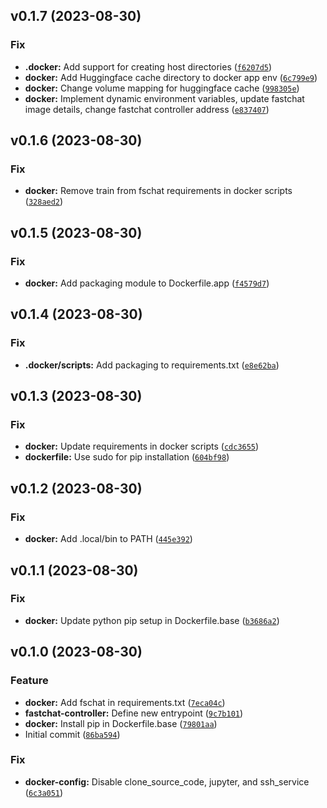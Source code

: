 <!--next-version-placeholder-->

## v0.1.7 (2023-08-30)

### Fix

* **.docker:** Add support for creating host directories ([`f6207d5`](https://github.com/entelecheia/fastchat-container/commit/f6207d5d5526df896d99f5491cbcefe2e4432a95))
* **docker:** Add Huggingface cache directory to docker app env ([`6c799e9`](https://github.com/entelecheia/fastchat-container/commit/6c799e9fecd7a6fa006cfcccf9e8b3bd3c069b86))
* **docker:** Change volume mapping for huggingface cache ([`998305e`](https://github.com/entelecheia/fastchat-container/commit/998305ecc84784b0e7c3f6740c41f5e6f9761185))
* **docker:** Implement dynamic environment variables, update fastchat image details, change fastchat controller address ([`e837407`](https://github.com/entelecheia/fastchat-container/commit/e837407a5d03bfdb555f67d2c217487ab4f28a6e))

## v0.1.6 (2023-08-30)

### Fix

* **docker:** Remove train from fschat requirements in docker scripts ([`328aed2`](https://github.com/entelecheia/fastchat-container/commit/328aed21fb8b39263fb325bcea56b0735c1d4f20))

## v0.1.5 (2023-08-30)

### Fix

* **docker:** Add packaging module to Dockerfile.app ([`f4579d7`](https://github.com/entelecheia/fastchat-container/commit/f4579d7062d5757360ff1608d0700b8a6de0b964))

## v0.1.4 (2023-08-30)

### Fix

* **.docker/scripts:** Add packaging to requirements.txt ([`e8e62ba`](https://github.com/entelecheia/fastchat-container/commit/e8e62bae1584a69901460e0e5f47bfa2d5d7c801))

## v0.1.3 (2023-08-30)

### Fix

* **docker:** Update requirements in docker scripts ([`cdc3655`](https://github.com/entelecheia/fastchat-container/commit/cdc3655fbf5071a503d0a4f913c0a95bad12a13c))
* **dockerfile:** Use sudo for pip installation ([`604bf98`](https://github.com/entelecheia/fastchat-container/commit/604bf98c0372f59f9a745cd72bd0d5e47e67d178))

## v0.1.2 (2023-08-30)

### Fix

* **docker:** Add .local/bin to PATH ([`445e392`](https://github.com/entelecheia/fastchat-container/commit/445e3925ce2dd3846457010b9f3b64e45d74fc6a))

## v0.1.1 (2023-08-30)

### Fix

* **docker:** Update python pip setup in Dockerfile.base ([`b3686a2`](https://github.com/entelecheia/fastchat-container/commit/b3686a2e26e08c0278e3b677d699192606638afa))

## v0.1.0 (2023-08-30)

### Feature

* **docker:** Add fschat in requirements.txt ([`7eca04c`](https://github.com/entelecheia/fastchat-container/commit/7eca04c518a4d8b3898864c5470251ef5f4f6b6c))
* **fastchat-controller:** Define new entrypoint ([`9c7b101`](https://github.com/entelecheia/fastchat-container/commit/9c7b101c35bc8494b5887868116f429ac32fcf24))
* **docker:** Install pip in Dockerfile.base ([`79801aa`](https://github.com/entelecheia/fastchat-container/commit/79801aa346cb88d7dc00d80e10d88912449241c4))
* Initial commit ([`86ba594`](https://github.com/entelecheia/fastchat-container/commit/86ba5944b8879fa50d55ba6c2367f51511d959da))

### Fix

* **docker-config:** Disable clone_source_code, jupyter, and ssh_service ([`6c3a051`](https://github.com/entelecheia/fastchat-container/commit/6c3a051922d724346764e382df12ec6966c2b08f))
